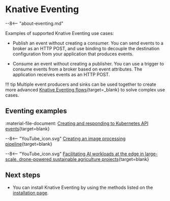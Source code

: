 # Knative Eventing

--8<-- "about-eventing.md"

Examples of supported Knative Eventing use cases:

- Publish an event without creating a consumer. You can send events to a broker as an HTTP POST, and use binding to decouple the destination configuration from your application that produces events.

- Consume an event without creating a publisher. You can use a trigger to consume events from a broker based on event attributes. The application receives events as an HTTP POST.

!!! tip
    Multiple event producers and sinks can be used together to create more advanced [Knative Eventing flows](flows/README.md){target=_blank} to solve complex use cases.

## Eventing examples

:material-file-document: [Creating and responding to Kubernetes API events](../eventing/sources/apiserversource/README.md){target=blank}

--8<-- "YouTube_icon.svg"
[Creating an image processing pipeline](https://www.youtube.com/watch?v=DrmOpjAunlQ){target=blank}

--8<-- "YouTube_icon.svg"
[Facilitating AI workloads at the edge in large-scale, drone-powered sustainable agriculture projects](https://www.youtube.com/watch?v=lVfJ5WEQ5_s){target=blank}

## Next steps

- You can install Knative Eventing by using the methods listed on the [installation page](../install/README.md).
